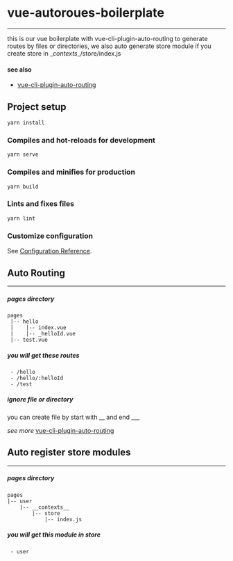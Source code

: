 # vue-autoroues-boilerplate
--------
this is our vue boilerplate with vue-cli-plugin-auto-routing to generate routes by files or directories, we also auto generate store module if you create store in \__contexts__/store/index.js

#### see also
- [vue-cli-plugin-auto-routing](https://github.com/ktsn/vue-cli-plugin-auto-routing)

## Project setup
```
yarn install
```

### Compiles and hot-reloads for development
```
yarn serve
```

### Compiles and minifies for production
```
yarn build
```

### Lints and fixes files
```
yarn lint
```

### Customize configuration
See [Configuration Reference](https://cli.vuejs.org/config/).

## Auto Routing
-----------
##### pages directory
	pages
	 |-- hello
	 |    |-- index.vue
	 |    |-- _helloId.vue
	 |-- test.vue

##### you will get these routes
	 - /hello
	 - /hello/:helloId
	 - /test

##### ignore file or directory

you can create file by start with __ and end ___

*see more* [vue-cli-plugin-auto-routing](https://github.com/ktsn/vue-cli-plugin-auto-routing)

## Auto register store modules
-----------
##### pages directory
	pages
	|-- user
        |-- __contexts__
            |-- store
                |-- index.js
                
##### you will get this module in store
	 - user

